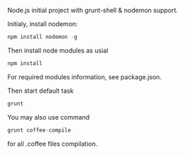 Node.js initial project with grunt-shell & nodemon support. 

Initialy, install nodemon:

```javascript
npm install nodemon -g
```

Then install node modules as usial
```javascript
npm install
```

For required modules information, see package.json.

Then start default task

```javascript
grunt
```

You may also use command
```javascript
grunt coffee-compile
```
for all .coffee files compilation.